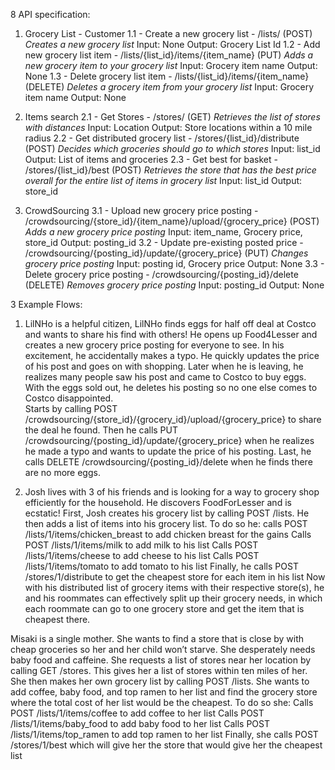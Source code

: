 8 API specification: 
1. Grocery List - Customer
1.1 - Create a new grocery list - /lists/ (POST)
	*Creates a new grocery list*
	Input: None 
Output: Grocery List Id
1.2 - Add new grocery list item - /lists/{list_id}/items/{item_name} (PUT)
	*Adds a new grocery item to your grocery list*
	Input: Grocery item name
	Output: None
1.3 - Delete grocery list item - /lists/{list_id}/items/{item_name} (DELETE)
	*Deletes a grocery item from your grocery list*
	Input: Grocery item name
	Output: None

2. Items search
2.1 - Get Stores - /stores/ (GET)
	*Retrieves the list of stores with distances*
	Input: Location
	Output: Store locations within a 10 mile radius
2.2 - Get distributed grocery list - /stores/{list_id}/distribute (POST)
	*Decides which groceries should go to which stores*
	Input: list_id
	Output: List of items and groceries 
2.3 - Get best for basket - /stores/{list_id}/best (POST)
	*Retrieves the store that has the best price overall for the entire list of items in grocery list*
	Input: list_id
	Output: store_id

3. CrowdSourcing
3.1 - Upload new grocery price posting - /crowdsourcing/{store_id}/{item_name}/upload/{grocery_price} (POST)
	*Adds a new grocery price posting*
	Input: item_name, Grocery price, store_id
	Output: posting_id
3.2 - Update pre-existing posted price - /crowdsourcing/{posting_id}/update/{grocery_price} (PUT)
	*Changes grocery price posting* 
	Input: posting id, Grocery price
	Output: None
3.3 - Delete grocery price posting - /crowdsourcing/{posting_id}/delete (DELETE)
	*Removes grocery price posting*
	Input: posting_id
	Output: None

3 Example Flows:
1. LilNHo is a helpful citizen,  LilNHo finds eggs for half off deal at Costco and wants to share his find with others! He opens up Food4Lesser and creates a new grocery price posting for everyone to see. In his excitement, he accidentally makes a typo. He quickly updates the price of his post and goes on with shopping. Later when he is leaving, he realizes many people saw his post and came to Costco to buy eggs. With the eggs sold out, he deletes his posting so no one else comes to Costco disappointed.  
Starts by calling POST /crowdsourcing/{store_id}/{grocery_id}/upload/{grocery_price} to share the deal he found.
Then he calls PUT /crowdsourcing/{posting_id}/update/{grocery_price} when he realizes he made a typo and wants to update the price of his posting.
Last, he calls DELETE /crowdsourcing/{posting_id}/delete when he finds there are no more eggs.

2. Josh lives with 3 of his friends and is looking for a way to grocery shop efficiently for the household. He discovers FoodForLesser and is ecstatic! First, Josh creates his grocery list by calling POST /lists. He then adds a list of items into his grocery list.
To do so he:
calls POST /lists/1/items/chicken_breast to add chicken breast for the gains 
Calls POST /lists/1/items/milk to add milk to his list 
Calls POST /lists/1/items/cheese to add cheese to his list 
Calls POST /lists/1/items/tomato to add tomato to his list 
Finally, he calls POST /stores/1/distribute to get the cheapest store for each item in his list
Now with his distributed list of grocery items with their respective store(s), he and his roommates can effectively split up their grocery needs, in which each roommate can go to one grocery store and get the item that is cheapest there. 

Misaki is a single mother. She wants to find a store that is close by with cheap groceries so her and her child won’t starve. She desperately needs baby food and caffeine. She requests a list of stores near her location by calling GET /stores. This gives her a list of stores within ten miles of her. She then makes her own grocery list by calling POST /lists. She wants to add coffee, baby food, and top ramen to her list and find the grocery store where the total cost of her list would be the cheapest. 
To do so she:
Calls POST /lists/1/items/coffee to add coffee to her list
Calls POST /lists/1/items/baby_food to add baby food to her list
Calls POST /lists/1/items/top_ramen to add top ramen to her list
Finally, she calls POST /stores/1/best which will give her the store that would give her the cheapest list
